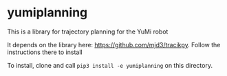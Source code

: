 # yumiplanning
This is a library for trajectory planning for the YuMi robot

It depends on the library here: https://github.com/mjd3/tracikpy. Follow the instructions there to install

To install, clone and call `pip3 install -e yumiplanning` on this directory.
